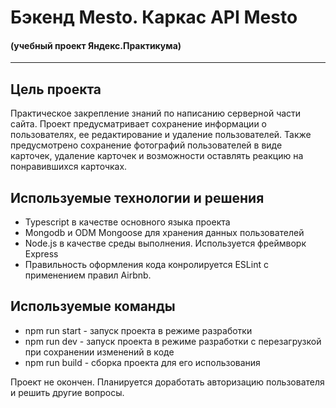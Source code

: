 # Бэкенд Mesto. Каркас API Mesto

#### (учебный проект Яндекс.Практикума)

---

## Цель проекта

Практическое закрепление знаний по написанию серверной части сайта.
Проект предусматривает сохранение информации о пользователях, ее редактирование и
удаление пользователей. Также предусмотрено сохранение фотографий пользователей
в виде карточек, удаление карточек и возможности оставлять реакцию на понравившихся карточках.

## Используемые технологии и решения

- Typescript в качестве основного языка проекта
- Mongodb и ODM Mongoose для хранения данных пользователей
- Node.js в качестве среды выполнения. Используется фреймворк Express
- Правильность оформления кода конролируется ESLint с применением правил Airbnb.

## Используемые команды

- npm run start - запуск проекта в режиме разработки
- npm run dev - запуск проекта в режиме разработки с перезагрузкой при сохранении изменений в коде
- npm run build - сборка проекта для его использования

Проект не окончен. Планируется доработать авторизацию пользователя и решить другие вопросы.
